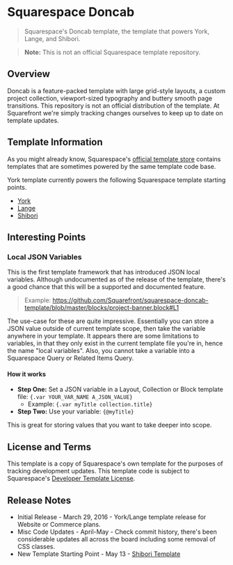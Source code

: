 # Squarespace Doncab
> Squarespace's Doncab template, the template that powers York, Lange, and Shibori.

> **Note:** This is not an official Squarespace template repository.



## Overview
Doncab is a feature-packed template with large grid-style layouts, a custom project collection, viewport-sized typography and buttery smooth page transitions. This repository is not an official distribution of the template. At Squarefront we're simply tracking changes ourselves to keep up to date on template updates.



## Template Information

As you might already know, Squarespace's [official template store](http://squarespace.com/templates) contains templates that are sometimes powered by the same template code base.

York template currently powers the following Squarespace template starting points.

* [York](http://york-demo.squarespace.com)
* [Lange](http://lange-demo.squarespace.com)
* [Shibori](http://shibori-demo.squarespace.com)



## Interesting Points

### Local JSON Variables
This is the first template framework that has introduced JSON local variables. Although undocumented as of the release of the template, there's a good chance that this will be a supported and documented feature.

> Example: https://github.com/Squarefront/squarespace-doncab-template/blob/master/blocks/project-banner.block#L1

The use-case for these are quite impressive. Essentially you can store a JSON value outside of current template scope, then take the variable anywhere in your template. It appears there are some limitations to variables, in that they only exist in the current template file you're in, hence the name "local variables". Also, you cannot take a variable into a Squarespace Query or Related Items Query.

#### How it works
* **Step One:** Set a JSON variable in a Layout, Collection or Block template file: `{.var YOUR_VAR_NAME A_JSON_VALUE}`
    * Example: `{.var myTitle collection.title}`
* **Step Two:** Use your variable: `{@myTitle}`

This is great for storing values that you want to take deeper into scope.



## License and Terms

This template is a copy of Squarespace's own template for the purposes of tracking development updates. This template code is subject to Squarespace's [Developer Template License](https://www.squarespace.com/template-license/).



## Release Notes

* Initial Release - March 29, 2016 - York/Lange template release for Website or Commerce plans.
* Misc Code Updates - April-May - Check commit history, there's been considerable updates all across the board including some removal of CSS classes.
* New Template Starting Point - May 13 - [Shibori Template](http://shibori-demo.squarespace.com)
